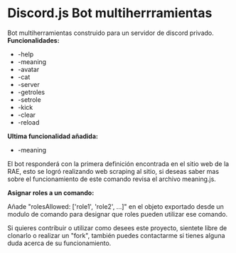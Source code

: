 # Discord.js Bot multiherrramientas

Bot multiherramientas construido para un servidor de discord privado. <br/>
<lr>
<b>Funcionalidades:</b>

- -help
- -meaning
- -avatar
- -cat
- -server
- -getroles
- -setrole
- -kick
- -clear
- -reload
<lr>

<b>Ultima funcionalidad añadida:</b>
- -meaning <palabra>

<p>El bot responderá con la primera definición encontrada en el sitio web de la RAE, esto se logró realizando web scraping al sitio, si deseas saber mas sobre el funcionamiento de este comando revisa el archivo meaning.js.<p>
  
<lr>

<b>Asignar roles a un comando:</b>
<p>Añade "rolesAllowed: ['role1', 'role2', ...]" en el objeto exportado desde un modulo de comando para designar que roles pueden utilizar ese comando.</p>

<lr>

<p>Si quieres contribuir o utilizar como desees este proyecto, sientete libre de clonarlo o realizar un "fork", también puedes contactarme si tienes alguna duda acerca de su funcionamiento.</p>
